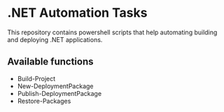 # .NET Automation Tasks

This repository contains powershell scripts that help automating building and deploying .NET applications.

## Available functions

* Build-Project
* New-DeploymentPackage
* Publish-DeploymentPackage
* Restore-Packages
